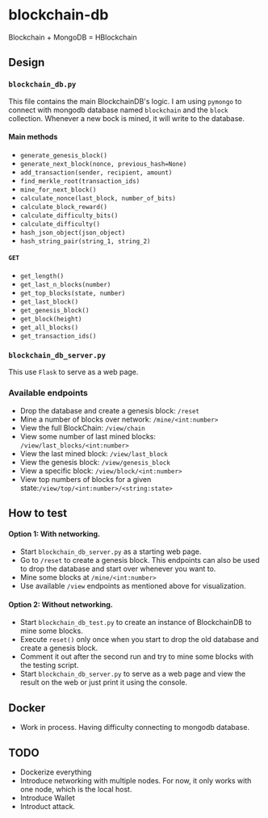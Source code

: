 # blockchain-db
Blockchain + MongoDB = HBlockchain

## Design

### `blockchain_db.py`
This file contains the main BlockchainDB's logic. I am using `pymongo` to connect with mongodb
database named `blockchain` and the `block` collection. Whenever a new bock is mined, it will
write to the database.  

#### Main methods
- `generate_genesis_block()`
- `generate_next_block(nonce, previous_hash=None)`
- `add_transaction(sender, recipient, amount)`
- `find_merkle_root(transaction_ids)`
- `mine_for_next_block()`
- `calculate_nonce(last_block, number_of_bits)`
- `calculate_block_reward()`
- `calculate_difficulty_bits()`
- `calculate_difficulty()`
- `hash_json_object(json_object)`
- `hash_string_pair(string_1, string_2)`

#### `GET`
- `get_length()`
- `get_last_n_blocks(number)`
- `get_top_blocks(state, number)`
- `get_last_block()`
- `get_genesis_block()`
- `get_block(height)`
- `get_all_blocks()`
- `get_transaction_ids()`

### `blockchain_db_server.py`
This use `Flask` to serve as a web page. 

### Available endpoints
- Drop the database and create a genesis block: `/reset`
- Mine a number of blocks over network: `/mine/<int:number>`
- View the full BlockChain: `/view/chain`
- View some number of last mined blocks: `/view/last_blocks/<int:number>`
- View the last mined block: `/view/last_block`
- View the genesis block: `/view/genesis_block`
- View a specific block: `/view/block/<int:number>`
- View top numbers of blocks for a given state:`/view/top/<int:number>/<string:state>`

## How to test
#### Option 1: With networking.
- Start `blockchain_db_server.py` as a starting web page.
- Go to `/reset` to create a genesis block. This endpoints can also be used to drop the database
and start over whenever you want to.
- Mine some blocks at `/mine/<int:number>`
- Use available `/view` endpoints as mentioned above for visualization.

#### Option 2: Without networking.
- Start `blockchain_db_test.py` to create an instance of BlockchainDB to mine some blocks.
- Execute `reset()` only once when you start to drop the old database and create a genesis block.
- Comment it out after the second run and try to mine some blocks with the testing script.
- Start `blockchain_db_server.py` to serve as a web page and view the result on the web or just
print it using the console.  

## Docker
- Work in process. Having difficulty connecting to mongodb database.

## TODO
- Dockerize everything
- Introduce networking with multiple nodes. For now, it only works with one node, which is
the local host.
- Introduce Wallet
- Introduct attack.

